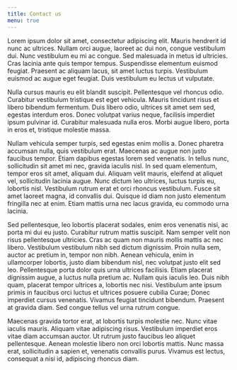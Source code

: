 ```yaml
---
title: Contact us
menu: true
---
```




Lorem ipsum dolor sit amet, consectetur adipiscing elit. Mauris hendrerit id nunc ac ultrices. Nullam orci augue, laoreet ac dui non, congue vestibulum dui. Nunc vestibulum eu mi ac congue. Sed malesuada in metus id ultricies. Cras lacinia ante quis tempor tempus. Suspendisse elementum euismod feugiat. Praesent ac aliquam lacus, sit amet luctus turpis. Vestibulum euismod ac augue eget feugiat. Duis vestibulum eu lectus ut vulputate.

Nulla cursus mauris eu elit blandit suscipit. Pellentesque vel rhoncus odio. Curabitur vestibulum tristique est eget vehicula. Mauris tincidunt risus et libero bibendum fermentum. Duis libero odio, ultrices sit amet sem sed, egestas interdum eros. Donec volutpat varius neque, facilisis imperdiet ipsum pulvinar id. Curabitur malesuada nulla eros. Morbi augue libero, porta in eros et, tristique molestie massa.

Nullam vehicula semper turpis, sed egestas enim mollis a. Donec pharetra accumsan nulla, quis vestibulum erat. Maecenas ac augue non justo faucibus tempor. Etiam dapibus egestas lorem sed venenatis. In tellus nunc, sollicitudin sit amet mi nec, gravida iaculis nisl. In sed quam elementum, tempor eros sit amet, aliquam dui. Aliquam velit mauris, eleifend at aliquet vel, sollicitudin lacinia augue. Nunc dictum leo ultrices, luctus turpis eu, lobortis nisl. Vestibulum rutrum erat et orci rhoncus vestibulum. Fusce sit amet laoreet magna, id convallis dui. Quisque id diam non justo elementum fringilla nec at enim. Etiam mattis urna nec lacus gravida, eu commodo urna lacinia.

Sed pellentesque, leo lobortis placerat sodales, enim eros venenatis nisi, ac porta mi dui eu justo. Curabitur rutrum mattis suscipit. Nam semper velit non risus pellentesque ultricies. Cras ac quam non mauris mollis mattis ac nec libero. Vestibulum vestibulum nibh sed dictum dignissim. Proin nulla sem, auctor ac pretium in, tempor non nibh. Aenean vehicula, enim in ullamcorper lobortis, justo diam bibendum nisl, nec volutpat justo elit sed leo. Pellentesque porta dolor quis urna ultrices facilisis. Etiam placerat dignissim augue, a luctus nulla pretium ac. Nullam quis iaculis leo. Duis nibh quam, placerat tempor ultrices a, lobortis nec nisi. Vestibulum ante ipsum primis in faucibus orci luctus et ultrices posuere cubilia Curae; Donec imperdiet cursus venenatis. Vivamus feugiat tincidunt bibendum. Praesent at gravida diam. Sed congue tellus vel urna rutrum congue.

Maecenas gravida tortor erat, at lobortis turpis molestie nec. Nunc vitae iaculis mauris. Aliquam vitae adipiscing risus. Vestibulum imperdiet eros vitae diam accumsan auctor. Ut rutrum justo faucibus leo aliquet pellentesque. Aenean molestie libero non orci lobortis mattis. Nunc massa erat, sollicitudin a sapien et, venenatis convallis purus. Vivamus est lectus, consequat a nisi id, adipiscing rhoncus diam. 